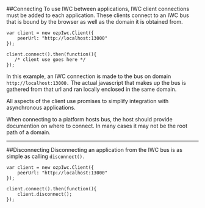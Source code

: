 ##Connecting
To use IWC between applications, IWC client connections must be added to each application.
These clients connect to an IWC bus that is bound by the browser as well as the domain it is obtained from.

```
var client = new ozpIwc.Client({
    peerUrl: "http://localhost:13000"
});

client.connect().then(function(){
   /* client use goes here */
});
```

In this example, an IWC connection is made to the bus on domain `http://localhost:13000.`
The actual javascript that makes up the bus is gathered from that url and ran locally enclosed in the same domain.

All aspects of the client use promises to simplify integration with asynchronous applications.

When connecting to a platform hosts bus, the host should provide documention on where to connect. In many cases it may 
not be the root path of a domain.

***

##Disconnecting
Disconnecting an application from the IWC bus is as simple as calling `disconnect().`

```
var client = new ozpIwc.Client({
    peerUrl: "http://localhost:13000"
});

client.connect().then(function(){
    client.disconnect();
});
```


